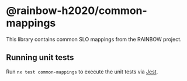 # @rainbow-h2020/common-mappings

This library contains common SLO mappings from the RAINBOW project.

## Running unit tests

Run `nx test common-mappings` to execute the unit tests via [Jest](https://jestjs.io).
